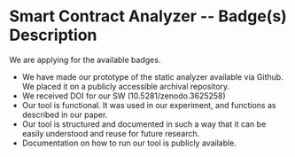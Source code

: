 # Smart Contract Analyzer -- Badge(s) Description

We are applying for the available badges.

- We have made our prototype of the static analyzer available via Github. We placed it on a publicly accessible archival repository.
- We received DOI for our SW (10.5281/zenodo.3625258)
- Our tool is functional. It was used in our experiment, and functions as described in our paper.
- Our tool is structured and documented in such a way that it can be easily understood and reuse for future research.
- Documentation on how to run our tool is publicly available.
